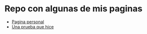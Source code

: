 # Repo con algunas de mis paginas

* [Pagina personal](raultl12/)
* [Una prueba que hice](calculadora/)